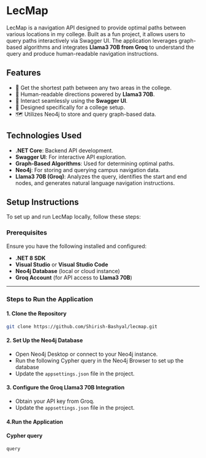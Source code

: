 # LecMap

LecMap is a navigation API designed to provide optimal paths between various locations in my college. Built as a fun project, it allows users to query paths interactively via Swagger UI. The application leverages graph-based algorithms and integrates **Llama3 70B from Groq** to understand the query and produce human-readable navigation instructions.
## Features

- 🚩 Get the shortest path between any two areas in the college.
- 🧭 Human-readable directions powered by **Llama3 70B**.
- 📍 Interact seamlessly using the **Swagger UI**.
- 🏫 Designed specifically for a college setup.
- 🗺️ Utilizes Neo4j to store and query graph-based data.

## Technologies Used

- **.NET Core**: Backend API development.
- **Swagger UI**: For interactive API exploration.
- **Graph-Based Algorithms**: Used for determining optimal paths.
- **Neo4j**: For storing and querying campus navigation data.
- **Llama3 70B (Groq)**: Analyzes the query, identifies the start and end nodes, and generates natural language navigation instructions.

## Setup Instructions

To set up and run LecMap locally, follow these steps:
### Prerequisites
Ensure you have the following installed and configured:

- **.NET 8 SDK**
- **Visual Studio** or **Visual Studio Code**
- **Neo4j Database** (local or cloud instance)
- **Groq Account** (for API access to **Llama3 70B**)


---

### Steps to Run the Application

#### **1. Clone the Repository**
```bash
git clone https://github.com/Shirish-Bashyal/lecmap.git
```

#### **2. Set Up the Neo4j Database**
- Open Neo4j Desktop or connect to your Neo4j instance.
- Run the following Cypher query in the Neo4j Browser to set up the database
- Update the `appsettings.json` file in the project.

#### **3. Configure the Groq Llama3 70B Integration**
- Obtain your API key from Groq.
- Update the `appsettings.json` file in the project.

 #### **4.Run the Application**


 #### **Cypher query**
 ````bash
query
````
